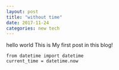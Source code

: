 ```yaml
---
layout: post 
title: "without time"
date: 2017-11-24
categories: new tech
---
```

hello world
This is My first post in this blog!

```
from datetime import datetime
current_time = datetime.now
```
